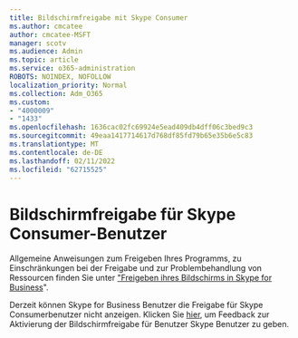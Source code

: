 ```yaml
---
title: Bildschirmfreigabe mit Skype Consumer
ms.author: cmcatee
author: cmcatee-MSFT
manager: scotv
ms.audience: Admin
ms.topic: article
ms.service: o365-administration
ROBOTS: NOINDEX, NOFOLLOW
localization_priority: Normal
ms.collection: Adm_O365
ms.custom:
- "4000009"
- "1433"
ms.openlocfilehash: 1636cac02fc69924e5ead409db4dff06c3bed9c3
ms.sourcegitcommit: 49eaa1417714617d768df85fd79b65e35b6e5c83
ms.translationtype: MT
ms.contentlocale: de-DE
ms.lasthandoff: 02/11/2022
ms.locfileid: "62715525"
---
```

# <a name="screen-sharing-with-skype-consumer-users"></a>Bildschirmfreigabe für Skype Consumer-Benutzer

Allgemeine Anweisungen zum Freigeben Ihres Programms, zu Einschränkungen bei der Freigabe und zur Problembehandlung von Ressourcen finden Sie unter ["Freigeben ihres Bildschirms in Skype for Business](https://support.microsoft.com/office/share-and-present-content-from-skype-meetings-app-skype-for-business-web-app-234b0c06-a88d-4707-904c-4fd6c571fc01)".  

Derzeit können Skype for Business Benutzer die Freigabe für Skype Consumerbenutzer nicht anzeigen. Klicken Sie [hier](https://www.skypefeedback.com/forums/299913-generally-available/suggestions/12335259-enable-screen-sharing-to-consumer-skype-users), um Feedback zur Aktivierung der Bildschirmfreigabe für Benutzer Skype Benutzer zu geben. 